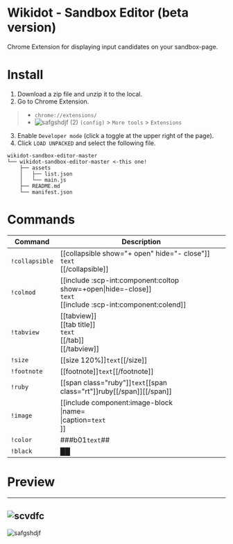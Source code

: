 # Wikidot - Sandbox Editor (beta version)
Chrome Extension for displaying input candidates on your sandbox-page.

# Install
1. Download a zip file and unzip it to the local.
2. Go to Chrome Extension.
> * `chrome://extensions/`
> * ![safgshdjf (2)](https://user-images.githubusercontent.com/49482246/84563612-c54c4b80-ad97-11ea-9559-584dcc268f4f.png) `(config)` > `More tools` > `Extensions`
3. Enable `Developer mode` (click a toggle at the upper right of the page).
4. Click `LOAD UNPACKED` and select the following file.
```
wikidot-sandbox-editor-master
└── wikidot-sandbox-editor-master <-this one!
    ├── assets
    │   ├── list.json
    │   └── main.js
    ├── README.md
    └── manifest.json
```
# Commands
| Command  | Description |
|-----------|-------------|
| `!collapsible` | [[collapsible show="+ open" hide="- close"]]<br />`text`<br />[[/collapsible]] |
| `!colmod` | [[include :scp-int:component:coltop show=+open\|hide=-close]]<br />`text`<br />[[include :scp-int:component:colend]] |
| `!tabview` | [[tabview]]<br />[[tab title]]<br />`text`<br />[[/tab]]<br />[[/tabview]] |
| `!size` | [[size 120%]]`text`[[/size]] |
| `!footnote` | [[footnote]]`text`[[/footnote]] |
| `!ruby` | [[span class="ruby"]]`text`[[span class="rt"]]ruby[[/span]][[/span]] |
| `!image` | [[include component:image-block<br />\|name=<file name><br />\|caption=`text`<br />]] |
| `!color` | ###b01`text`## |
| `!black` | ██ |

# Preview
----
![scvdfc](https://user-images.githubusercontent.com/49482246/85929610-5a4f5880-b8f1-11ea-9532-920656164240.png)
----
![safgshdjf](https://user-images.githubusercontent.com/49482246/85929632-7f43cb80-b8f1-11ea-8bdf-c57b5dd091d1.png)
